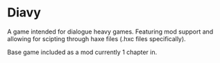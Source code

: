 # Diavy
A game intended for dialogue heavy games. Featuring mod support and allowing for scipting  through haxe files (.hxc files specifically).

Base game included as a mod currently 1 chapter in.